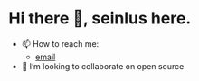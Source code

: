 # Hi there 👋, seinlus here.

- 📫 How to reach me: 
  - [email](seinlusnyongesa@gmail.com)
 - 👯 I’m looking to collaborate on open source

<!--
**seinlusnyongesa/seinlusnyongesa** is a ✨ _special_ ✨ repository because its `README.md` (this file) appears on your GitHub profile.

Here are some ideas to get you started:

- 🔭 I’m currently working on ...
- 🌱 I’m currently learning ...

- 🤔 I’m looking for help with ...
- 💬 Ask me about ...

- 😄 Pronouns: ...
- ⚡ Fun fact: ...
-->
